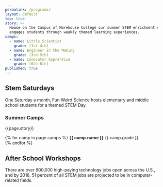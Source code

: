 ```yaml
---
permalink: /programs/
layout: default
top: true
story: >-
  House on the Campus of Morehouse College our summer STEM enrichment camp
  engages students through weekly themed learning experiences.
camps:
  - name: Little Scientist
    grade: (1st-4th)
  - name: Engineer in the Making
    grade: (3rd-5th)
  - name: Innovator Apprentice
    grade: (6th-8th)
published: true
---
```


<div class = 'fulls workshops' id = 'parties'>
  <div class = 'flex-in overlay'>
    <div class = 'tripple'>
      <h2><span id = 'stemsaturdays'>Stem Saturdays</span></h2>
      <p class = 'flex-in'>One Saturday a month, Fun Weird Science hosts elementary and middle school students for a themed STEM Day.</p>
    </div>
  </div>
</div>

<div class = 'dull flex-in'>
  <div class = 'child duo'>
    <h3>Summer Camps</h3>
    <p>{{page.story}}</p>
  </div>
  <div class = ' duo left camps'>
  {% for camp in page.camps %}
    <i class = 'icon icon-star mark'></i> <strong>{{ camp.name }}</strong> {{ camp.grade }} <br>
  {% endfor %}
  </div>
</div>
<div class = 'bright flex-in'>
  <div class = 'tripple'>
    <h2>After School Workshops</h2>
    <p></p>
  </div>
  <div class = 'banner'>
    <p>There are over 600,000 high-paying technology jobs open across the U.S., and by 2018, 51 percent of all STEM jobs are projected to be in computer-related fields.</p>
  </div>
</div>
